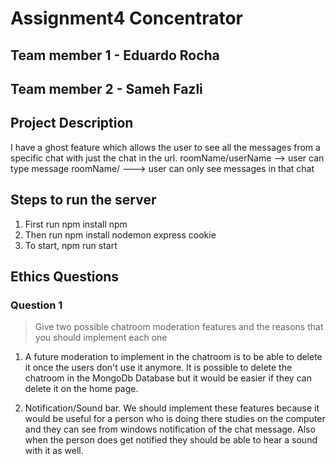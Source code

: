 # Assignment4 Concentrator
## Team member 1 - Eduardo Rocha
## Team member 2 - Sameh Fazli

## Project Description
<!-- you can include known bugs, design decisions, external references used... -->

I have a ghost feature which allows the user to see all the messages from a specific chat with just the chat in the url. roomName/userName --> user can type message
roomName/ ---> user can only see messages in that chat

## Steps to run the server
1. First run npm install npm
2. Then run npm install nodemon express cookie
4. To start, npm run start

## Ethics Questions

### Question 1

> Give two possible chatroom moderation features and the reasons that you should implement each one

1) A future moderation to implement in the chatroom is to be able to delete it once the users don't use it anymore. It is possible to delete the chatroom in the MongoDb Database but it would be easier if they can delete it on the home page.

2) Notification/Sound bar. We should implement these features because it would be useful for a person who is doing there studies on the computer and they can see from windows notification of the chat message. Also when the person does get notified they should be able to hear a sound with it as well.


